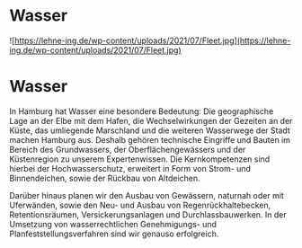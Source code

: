 # Wasser

![https://lehne-ing.de/wp-content/uploads/2021/07/Fleet.jpg](https://lehne-ing.de/wp-content/uploads/2021/07/Fleet.jpg)

# Wasser

In Hamburg hat Wasser eine besondere 
Bedeutung: Die geographische Lage an der Elbe mit dem Hafen, die 
Wechselwirkungen der Gezeiten an der Küste, das umliegende Marschland 
und die weiteren Wasserwege der Stadt machen Hamburg aus. Deshalb 
gehören technische Eingriffe und Bauten im Bereich des Grundwassers, der
 Oberflächengewässers und der Küstenregion zu unserem Expertenwissen. 
Die Kernkompetenzen sind hierbei der Hochwasserschutz, erweitert in Form
 von Strom- und Binnendeichen, sowie der Rückbau von Altdeichen.

Darüber hinaus planen wir den Ausbau von
 Gewässern, naturnah oder mit Uferwänden, sowie den Neu- und Ausbau von 
Regenrückhaltebecken, Retentionsräumen, Versickerungsanlagen und 
Durchlassbauwerken. In der Umsetzung von wasserrechtlichen Genehmigungs-
 und Planfeststellungsverfahren sind wir genauso erfolgreich.